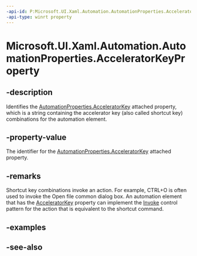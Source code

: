 ```yaml
---
-api-id: P:Microsoft.UI.Xaml.Automation.AutomationProperties.AcceleratorKeyProperty
-api-type: winrt property
---
```


<!-- Property syntax
public Windows.UI.Xaml.DependencyProperty AcceleratorKeyProperty { get; }
-->

# Microsoft.UI.Xaml.Automation.AutomationProperties.AcceleratorKeyProperty

## -description
Identifies the [AutomationProperties.AcceleratorKey](automationproperties_acceleratorkey.md) attached property, which is a string containing the accelerator key (also called shortcut key) combinations for the automation element.

## -property-value
The identifier for the [AutomationProperties.AcceleratorKey](automationproperties_acceleratorkey.md) attached property.

## -remarks
Shortcut key combinations invoke an action. For example, CTRL+O is often used to invoke the Open file common dialog box. An automation element that has the [AcceleratorKey](automationproperties_acceleratorkey.md) property can implement the [Invoke](/previous-versions/windows/desktop/api/oaidl/nf-oaidl-idispatch-invoke) control pattern for the action that is equivalent to the shortcut command.

## -examples

## -see-also
